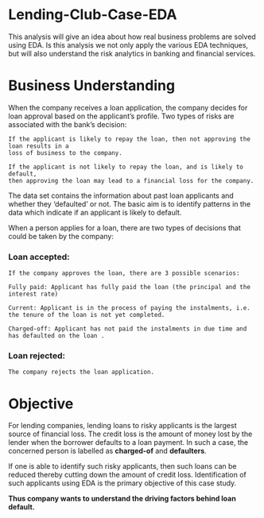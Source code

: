 # Lending-Club-Case-EDA
This analysis will give an idea about how real business problems are solved using EDA. Is this analysis we not only apply the various EDA techniques, but will also understand the risk analytics in banking and financial services.

# Business Understanding
When the company receives a loan application, the company decides for loan approval based on the applicant’s profile. Two types of risks are associated with the bank’s decision:

	If the applicant is likely to repay the loan, then not approving the loan results in a 
	loss of business to the company.

	If the applicant is not likely to repay the loan, and is likely to default, 
	then approving the loan may lead to a financial loss for the company.

 
The data set contains the information about past loan applicants and whether they ‘defaulted’ or not. The basic aim is to identify patterns in the data which indicate if an applicant is likely to default.

When a person applies for a loan, there are two types of decisions that could be taken by the company:

### Loan accepted: ### 
	If the company approves the loan, there are 3 possible scenarios:

	Fully paid: Applicant has fully paid the loan (the principal and the interest rate)

	Current: Applicant is in the process of paying the instalments, i.e. the tenure of the loan is not yet completed.

	Charged-off: Applicant has not paid the instalments in due time and has defaulted on the loan .

### Loan rejected: ### 
	The company rejects the loan application.


# Objective

For lending companies, lending loans to risky applicants is the largest source of financial loss. The credit loss is the amount of money lost by the lender when the borrower defaults to a loan payment. In such a case, the concerned person is labelled as **charged-of** and **defaulters**. 

If one is able to identify such risky applicants, then such loans can be reduced thereby cutting down the amount of credit loss. Identification of such applicants using EDA is the primary objective of this case study.

**Thus company wants to understand the driving factors behind loan default.**
